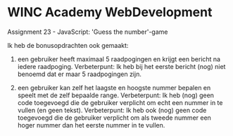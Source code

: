# WINC Academy WebDevelopment
Assignment 23 - JavaScript: 'Guess the number'-game

Ik heb de bonusopdrachten ook gemaakt:

1. een gebruiker heeft maximaal 5 raadpogingen en krijgt een bericht na iedere raadpoging. 
Verbeterpunt: Ik heb bij het eerste bericht (nog) niet benoemd dat er maar 5 raadpogingen zijn.

2. een gebruiker kan zelf het laagste en hoogste nummer bepalen en speelt met de zelf bepaalde range.
Verbeterpunt: Ik heb (nog) geen code toegevoegd die de gebruiker verplicht om echt een nummer in te vullen (en geen tekst).
Verbeterpunt: Ik heb ook (nog) geen code toegevoegd die de gebruiker verplicht om als tweede nummer een hoger nummer dan het eerste nummer in te vullen.
